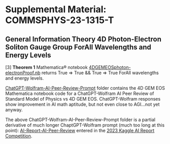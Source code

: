 # Supplemental Material: COMMSPHYS-23-1315-T 
## General Information Theory 4D Photon-Electron Soliton Gauge Group ForAll Wavelengths and Energy Levels

[3] **Theorem 1** Mathematica® notebook [4DGEMEOSphoton-electronProof.nb](https://github.com/ehounder/npjGeneralInformationTheory/blob/main/4DGEMEOSphoton-electronProof.nb) returns True => True && True => True ForAll wavelengths and energy levels.

[ChatGPT-Wolfram-AI-Peer-Review-Prompt](https://github.com/ehounder/npjGeneralInformationTheory/tree/main/ChatGPT-Wolfram-AI-Peer-Review-Prompt) folder contains the 4D GEM EOS Mathematica notebook code for a ChatGPT-Wolfram AI Peer Review of Standard Model of Physics vs 4D GEM EOS. ChatGPT-Wolfram responses show improvement in AI math aptitude, but not even close to AGI...not yet anyway.

The above ChatGPT-Wolfram-AI-Peer-Review-Prompt folder is a partial derivative of much longer ChaptGPT-Wolfram prompt (much too long at this point): [AI-Report-AI-Peer-Review](https://github.com/ehounder/AI-Report-AI-Peer-Review) entered in the [2023 Kaggle AI Report Competition](https://www.kaggle.com/competitions/2023-kaggle-ai-report/overview).
